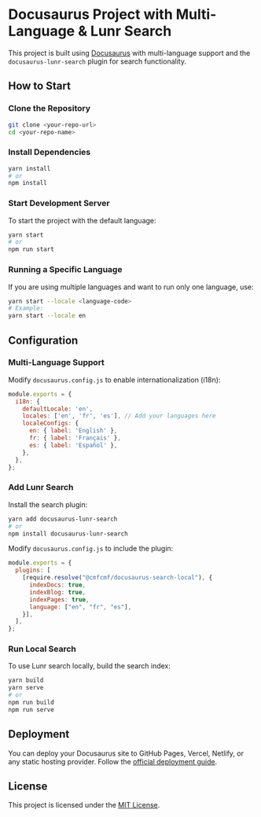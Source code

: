 # Docusaurus Project with Multi-Language & Lunr Search

This project is built using [Docusaurus](https://docusaurus.io/) with multi-language support and the `docusaurus-lunr-search` plugin for search functionality.

## How to Start

### Clone the Repository
```sh
git clone <your-repo-url>
cd <your-repo-name>
```

### Install Dependencies
```sh
yarn install
# or
npm install
```

### Start Development Server
To start the project with the default language:
```sh
yarn start
# or
npm run start
```

### Running a Specific Language
If you are using multiple languages and want to run only one language, use:
```sh
yarn start --locale <language-code>
# Example:
yarn start --locale en
```

## Configuration

### Multi-Language Support
Modify `docusaurus.config.js` to enable internationalization (i18n):

```js
module.exports = {
  i18n: {
    defaultLocale: 'en',
    locales: ['en', 'fr', 'es'], // Add your languages here
    localeConfigs: {
      en: { label: 'English' },
      fr: { label: 'Français' },
      es: { label: 'Español' },
    },
  },
};
```

### Add Lunr Search
Install the search plugin:
```sh
yarn add docusaurus-lunr-search
# or
npm install docusaurus-lunr-search
```

Modify `docusaurus.config.js` to include the plugin:
```js
module.exports = {
  plugins: [
    [require.resolve("@cmfcmf/docusaurus-search-local"), {
      indexDocs: true,
      indexBlog: true,
      indexPages: true,
      language: ["en", "fr", "es"],
    }],
  ],
};
```

### Run Local Search
To use Lunr search locally, build the search index:
```sh
yarn build
yarn serve
# or
npm run build
npm run serve
```

## Deployment
You can deploy your Docusaurus site to GitHub Pages, Vercel, Netlify, or any static hosting provider. Follow the [official deployment guide](https://docusaurus.io/docs/deployment).

## License
This project is licensed under the [MIT License](LICENSE).
